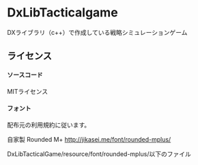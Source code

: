 # DxLibTacticalgame
DXライブラリ（c++）で作成している戦略シミュレーションゲーム


## ライセンス

#### ソースコード

MITライセンス

#### フォント

配布元の利用規約に従います。

自家製 Rounded M+
http://jikasei.me/font/rounded-mplus/

DxLibTacticalGame/resource/font/rounded-mplus/以下のファイル